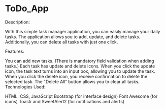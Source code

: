 # ToDo_App
Description:

With this simple task manager application, you can easily manage your daily tasks. The application allows you to add, update, and delete tasks. Additionally, you can delete all tasks with just one click.

Features:

You can add new tasks. (There is mandatory field validation when adding tasks.)
Each task has update and delete icons.
When you click the update icon, the task text turns into an input box, allowing you to update the task.
When you click the delete icon, you receive confirmation to delete the selected task.
The "Delete All" button allows you to clear all tasks.
Technologies Used:

HTML, CSS, JavaScript
Bootstrap (for interface design)
Font Awesome (for icons)
Toastr and SweetAlert2 (for notifications and alerts)
